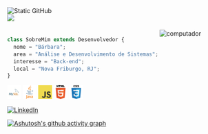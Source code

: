 <!--<img width=100% src="https://capsule-render.vercel.app/api?type=waving&color=FFFAFA&height=120&section=header"/>-->

<img src="https://img.shields.io/static/v1?label=STATUS&message=EM DESENVOLVIMENTO&color=000000&style=for-the-badge&logo=GitHub" alt="Static GitHub">

<div align="left">
    <img height="130em" src="https://github-readme-stats.vercel.app/api/top-langs/?username=barbara-pr&layout=compact&hide_border=false&title_color=F5FFFA&bg_color=000000"/>
    <br>
    <br>
</div> 

<img src="https://raw.githubusercontent.com/MicaelliMedeiros/micaellimedeiros/master/image/computer-illustration.png" alt="computador" min-width="150px" max-width="150px" width="150px" align="right">

```js
class SobreMim extends Desenvolvedor {
  nome = "Bárbara";
  area = "Análise e Desenvolvimento de Sistemas";
  interesse = "Back-end";
  local = "Nova Friburgo, RJ";
}
```

<code><img height="32" src="https://raw.githubusercontent.com/github/explore/80688e429a7d4ef2fca1e82350fe8e3517d3494d/topics/mysql/mysql.png" alt="MySQL"/></code>
<code><img height="32" src="https://raw.githubusercontent.com/github/explore/80688e429a7d4ef2fca1e82350fe8e3517d3494d/topics/java/java.png" alt="JAVA"/></code>
<code><img height="32" src="https://raw.githubusercontent.com/github/explore/80688e429a7d4ef2fca1e82350fe8e3517d3494d/topics/javascript/javascript.png" alt="JAVASCRIPT"/></code>
<code><img height="32" src="https://raw.githubusercontent.com/github/explore/80688e429a7d4ef2fca1e82350fe8e3517d3494d/topics/html/html.png" alt="HTML5"/></code>
<code><img height="32" src="https://raw.githubusercontent.com/github/explore/80688e429a7d4ef2fca1e82350fe8e3517d3494d/topics/css/css.png" alt="CSS"/></code>

<p align="left">
  <a href="https://www.linkedin.com/in/barbara-pr" target="_blank" title="LinkedIn">
  <img src="https://img.shields.io/badge/-Linkedin-0e76a8?style=flat-square&logo=Linkedin&logoColor=white&link=https://www.linkedin.com/in/barbara-pr" alt="LinkedIn"/></a>
</p>

[![Ashutosh's github activity graph](https://github-readme-activity-graph.vercel.app/graph?username=barbara-pr&bg_color=000000&color=b1c3c8&line=f5f5f5&point=b1c3c8&area=true&hide_border=true)](https://github.com/ashutosh00710/github-readme-activity-graph)

</div>
<!--<img width=100% src="https://capsule-render.vercel.app/api?type=waving&color=FFFAFA&height=120&section=footer"/>-->
